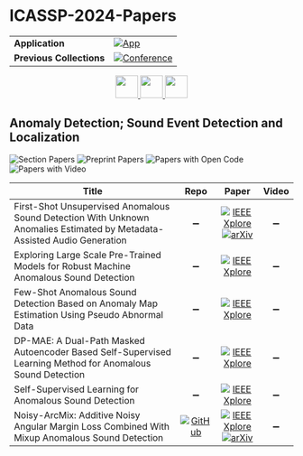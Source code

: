 # ICASSP-2024-Papers

<table>
    <tr>
        <td><strong>Application</strong></td>
        <td>
            <a href="https://huggingface.co/spaces/DmitryRyumin/NewEraAI-Papers" style="float:left;">
                <img src="https://img.shields.io/badge/🤗-NewEraAI--Papers-FFD21F.svg" alt="App" />
            </a>
        </td>
    </tr>
    <tr>
        <td><strong>Previous Collections</strong></td>
        <td>
            <a href="https://github.com/DmitryRyumin/ICASSP-2023-24-Papers/blob/main/README_2023.md">
                <img src="http://img.shields.io/badge/ICASSP-2023-0073AE.svg" alt="Conference">
            </a>
        </td>
    </tr>
</table>

<div align="center">
    <a href="https://github.com/DmitryRyumin/ICASSP-2023-24-Papers/blob/main/sections/2024/main/MMSP-P5.md">
        <img src="https://cdn.jsdelivr.net/gh/DmitryRyumin/NewEraAI-Papers@main/images/left.svg" width="40" alt="" />
    </a>
    <a href="https://github.com/DmitryRyumin/ICASSP-2023-24-Papers/">
        <img src="https://cdn.jsdelivr.net/gh/DmitryRyumin/NewEraAI-Papers@main/images/home.svg" width="40" alt="" />
    </a>
    <a href="https://github.com/DmitryRyumin/ICASSP-2023-24-Papers/blob/main/sections/2024/main/SAM-P2.md">
        <img src="https://cdn.jsdelivr.net/gh/DmitryRyumin/NewEraAI-Papers@main/images/right.svg" width="40" alt="" />
    </a>
</div>


## Anomaly Detection; Sound Event Detection and Localization

![Section Papers](https://img.shields.io/badge/Section%20Papers-0-42BA16) ![Preprint Papers](https://img.shields.io/badge/Preprint%20Papers-0-b31b1b) ![Papers with Open Code](https://img.shields.io/badge/Papers%20with%20Open%20Code-0-1D7FBF) ![Papers with Video](https://img.shields.io/badge/Papers%20with%20Video-0-FF0000)

| **Title** | **Repo** | **Paper** | **Video** |
|-----------|:--------:|:---------:|:---------:|
| First-Shot Unsupervised Anomalous Sound Detection With Unknown Anomalies Estimated by Metadata-Assisted Audio Generation | :heavy_minus_sign: | [![IEEE Xplore](https://img.shields.io/badge/IEEE-10448451-E4A42C.svg)](https://ieeexplore.ieee.org/document/10448451) <br/> [![arXiv](https://img.shields.io/badge/arXiv-2310.14173-b31b1b.svg)](https://arxiv.org/abs/2310.14173) | :heavy_minus_sign: |
| Exploring Large Scale Pre-Trained Models for Robust Machine Anomalous Sound Detection | :heavy_minus_sign: | [![IEEE Xplore](https://img.shields.io/badge/IEEE-10447183-E4A42C.svg)](https://ieeexplore.ieee.org/document/10447183) | :heavy_minus_sign: |
| Few-Shot Anomalous Sound Detection Based on Anomaly Map Estimation Using Pseudo Abnormal Data | :heavy_minus_sign: | [![IEEE Xplore](https://img.shields.io/badge/IEEE-10446288-E4A42C.svg)](https://ieeexplore.ieee.org/document/10446288) | :heavy_minus_sign: |
| DP-MAE: A Dual-Path Masked Autoencoder Based Self-Supervised Learning Method for Anomalous Sound Detection | :heavy_minus_sign: | [![IEEE Xplore](https://img.shields.io/badge/IEEE-10447859-E4A42C.svg)](https://ieeexplore.ieee.org/document/10447859) | :heavy_minus_sign: |
| Self-Supervised Learning for Anomalous Sound Detection | :heavy_minus_sign: | [![IEEE Xplore](https://img.shields.io/badge/IEEE-10447156-E4A42C.svg)](https://ieeexplore.ieee.org/document/10447156) | :heavy_minus_sign: |
| Noisy-ArcMix: Additive Noisy Angular Margin Loss Combined With Mixup Anomalous Sound Detection | [![GitHub](https://img.shields.io/github/stars/soonhyeon/Noisy-ArcMix?style=flat)](https://github.com/soonhyeon/Noisy-ArcMix) | [![IEEE Xplore](https://img.shields.io/badge/IEEE-10447764-E4A42C.svg)](https://ieeexplore.ieee.org/document/10447764) <br/> [![arXiv](https://img.shields.io/badge/arXiv-2310.06364-b31b1b.svg)](https://arxiv.org/abs/2310.06364) | :heavy_minus_sign: |
